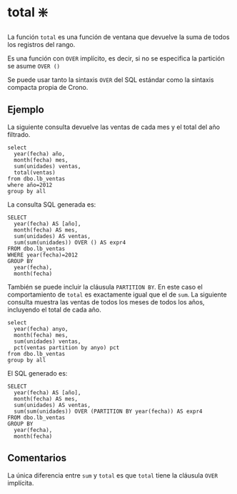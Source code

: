 ﻿---
SidebarGroup: "Funciones de agregación"
Autogenerated: true
---

# total ❇️

La función `total` es una función de ventana que devuelve la suma de todos los registros del rango.

Es una función con `OVER` implícito, es decir, si no se especifica la partición se asume `OVER ()`

Se puede usar tanto la sintaxis `OVER` del SQL estándar como la sintaxis compacta propia de Crono.

## Ejemplo

La siguiente consulta devuelve las ventas de cada mes y el total del año filtrado.

```
select 
  year(fecha) año,
  month(fecha) mes,
  sum(unidades) ventas,
  total(ventas)
from dbo.lb_ventas
where año=2012
group by all
```

La consulta SQL generada es:

```
SELECT
  year(fecha) AS [año],
  month(fecha) AS mes,
  sum(unidades) AS ventas,
  sum(sum(unidades)) OVER () AS expr4
FROM dbo.lb_ventas
WHERE year(fecha)=2012
GROUP BY
  year(fecha),
  month(fecha)
```

También se puede incluir la cláusula `PARTITION BY`. En este caso el comportamiento de `total` es exactamente igual que el de `sum`. La siguiente consulta muestra las ventas de todos los meses de todos los años, incluyendo el total de cada año.

```
select 
  year(fecha) anyo, 
  month(fecha) mes, 
  sum(unidades) ventas,
  pct(ventas partition by anyo) pct
from dbo.lb_ventas
group by all
```

El SQL generado es:

```
SELECT
  year(fecha) AS [año],
  month(fecha) AS mes,
  sum(unidades) AS ventas,
  sum(sum(unidades)) OVER (PARTITION BY year(fecha)) AS expr4
FROM dbo.lb_ventas
GROUP BY
  year(fecha),
  month(fecha)
```


## Comentarios

La única diferencia entre `sum` y `total` es que `total` tiene la cláusula `OVER` implícita.



